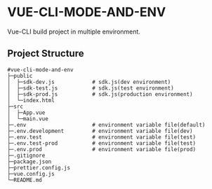 # VUE-CLI-MODE-AND-ENV

Vue-CLI build project in multiple environment.


## Project Structure

```plaintext
#vue-cli-mode-and-env
├─public
│  ├─sdk-dev.js            # sdk.js(dev environment)
│  ├─sdk-test.js           # sdk.js(test environment)
│  ├─sdk-prod.js           # sdk.js(production environment)
│  └─index.html
├─src
│  ├─App.vue
│  └─main.vue
├─.env                     # environment variable file(default)
├─.env.development         # environment variable file(dev)
├─.env.test                # environment variable file(test)
├─.env.test-prod           # environment variable file(test)
├─.env.prod                # environment variable file(prod)
├─.gitignore
├─package.json
├─prettier.config.js
├─vue.config.js
└─README.md
```
